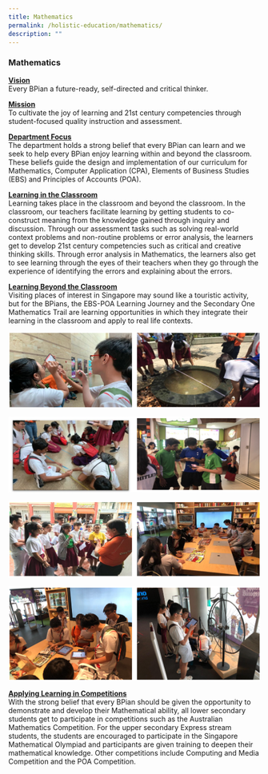 ```yaml
---
title: Mathematics
permalink: /holistic-education/mathematics/
description: ""
---
```

### Mathematics

<strong><u>Vision</u></strong>
<br>Every BPian a future-ready, self-directed and critical thinker.  
  
<strong><u>Mission</u></strong>
<br>To cultivate the joy of learning and 21st century competencies through student-focused quality instruction and assessment.  
  
<strong><u>Department Focus</u></strong>
<br>The department holds a strong belief that every BPian can learn and we seek to help every BPian enjoy learning within and beyond the classroom. These beliefs guide the design and implementation of our curriculum for Mathematics, Computer Application (CPA), Elements of Business Studies (EBS) and Principles of Accounts (POA).  
  
<strong><u>Learning in the Classroom</u></strong>
<br>Learning takes place in the classroom and beyond the classroom. In the classroom, our teachers facilitate learning by getting students to co-construct meaning from the knowledge gained through inquiry and discussion. Through our assessment tasks such as solving real-world context problems and non-routine problems or error analysis, the learners get to develop 21st century competencies such as critical and creative thinking skills. Through error analysis in Mathematics, the learners also get to see learning through the eyes of their teachers when they go through the experience of identifying the errors and explaining about the errors.  
  
<strong><u>Learning Beyond the Classroom</u></strong>
<br>Visiting places of interest in Singapore may sound like a touristic activity, but for the BPians, the EBS-POA Learning Journey and the Secondary One Mathematics Trail are learning opportunities in which they integrate their learning in the classroom and apply to real life contexts.

![](/images/math%201%201.png)

![](/images/math%203.png)

![](/images/math%204.png)

![](/images/math%205.png)

<strong><u>Applying Learning in Competitions</u></strong>
<br>With the strong belief that every BPian should be given the opportunity to demonstrate and develop their Mathematical ability, all lower secondary students get to participate in competitions such as the Australian Mathematics Competition. For the upper secondary Express stream students, the students are encouraged to participate in the Singapore Mathematical Olympiad and participants are given training to deepen their mathematical knowledge. Other competitions include Computing and Media Competition and the POA Competition.